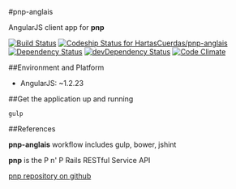 #pnp-anglais

AngularJS client app for **pnp**

[![Build Status](https://travis-ci.org/HartasCuerdas/pnp-anglais.svg)](https://travis-ci.org/HartasCuerdas/pnp-anglais) [ ![Codeship Status for HartasCuerdas/pnp-anglais](https://www.codeship.io/projects/daa60ec0-2af3-0132-f351-063bdc17874c/status)](https://www.codeship.io/projects/38433) [![Dependency Status](https://gemnasium.com/HartasCuerdas/pnp-anglais.svg)](https://gemnasium.com/HartasCuerdas/pnp-anglais) [![devDependency Status](https://david-dm.org/HartasCuerdas/pnp-anglais/dev-status.svg)](https://david-dm.org/HartasCuerdas/pnp-anglais#info=devDependencies) [![Code Climate](https://codeclimate.com/github/HartasCuerdas/pnp-anglais/badges/gpa.svg)](https://codeclimate.com/github/HartasCuerdas/pnp-anglais)

##Environment and Platform

* AngularJS: ~1.2.23

##Get the application up and running
```
gulp
```

##References

**pnp-anglais** workflow includes gulp, bower, jshint

**pnp** is the P n' P Rails RESTful Service API

[pnp repository on github](https://github.com/HartasCuerdas/pnp)
